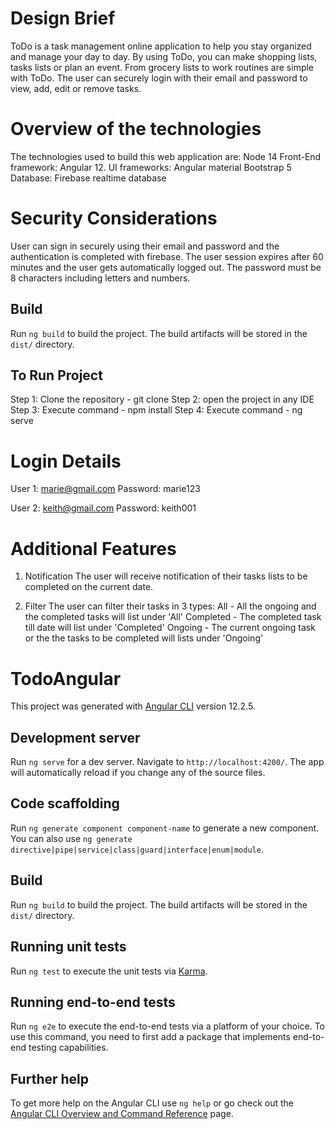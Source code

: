 # Design Brief

ToDo is a task management online application to help you stay organized and manage your day to day. By using ToDo, you can make 
shopping lists, tasks lists or plan an event. From grocery lists to work routines are simple with ToDo. 
The user can securely login with their email and password to view, add, edit or remove tasks.



# Overview of the technologies

The technologies used to build this web application are:
Node 14
Front-End framework: Angular 12.
UI frameworks: Angular material
               Bootstrap 5
Database: Firebase realtime database 

# Security Considerations

User can sign in securely using their email and password and the authentication is completed with firebase. 
The user session expires after 60 minutes and the user gets automatically logged out.
The password must be 8 characters including letters and numbers.


## Build

Run `ng build` to build the project. The build artifacts will be stored in the `dist/` directory.

## To Run Project

Step 1: Clone the repository - git clone
Step 2: open the project in any IDE
Step 3: Execute command - npm install
Step 4: Execute command - ng serve


# Login Details

User 1: marie@gmail.com
Password: marie123

User 2: keith@gmail.com
Password: keith001

# Additional Features

1. Notification
The user will receive notification of their tasks lists to be completed on the current date.

2. Filter
The user can filter their tasks in 3 types:
    All - All the ongoing and the completed tasks will list under 'All'
    Completed - The completed task till date will list under 'Completed'
    Ongoing - The current ongoing task or the the tasks to be completed will lists under 'Ongoing'



# TodoAngular

This project was generated with [Angular CLI](https://github.com/angular/angular-cli) version 12.2.5.

## Development server

Run `ng serve` for a dev server. Navigate to `http://localhost:4200/`. The app will automatically reload if you change any of the source files.

## Code scaffolding

Run `ng generate component component-name` to generate a new component. You can also use `ng generate directive|pipe|service|class|guard|interface|enum|module`.

## Build

Run `ng build` to build the project. The build artifacts will be stored in the `dist/` directory.

## Running unit tests

Run `ng test` to execute the unit tests via [Karma](https://karma-runner.github.io).

## Running end-to-end tests

Run `ng e2e` to execute the end-to-end tests via a platform of your choice. To use this command, you need to first add a package that implements end-to-end testing capabilities.

## Further help

To get more help on the Angular CLI use `ng help` or go check out the [Angular CLI Overview and Command Reference](https://angular.io/cli) page.
